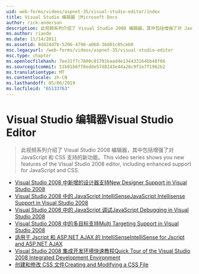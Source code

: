 ```yaml
---
uid: web-forms/videos/aspnet-35/visual-studio-editor/index
title: Visual Studio 编辑器 |Microsoft Docs
author: rick-anderson
description: 此视频系列介绍了 Visual Studio 2008 编辑器，其中包括增强了对 JavaScript 和 CSS 支持的新功能。
ms.author: riande
ms.date: 11/14/2011
ms.assetid: 8d424d7b-5206-4790-a068-36d01c05ceb0
msc.legacyurl: /web-forms/videos/aspnet-35/visual-studio-editor
msc.type: chapter
ms.openlocfilehash: 7ee31f7c7800c01701baad4e134433164bb48f66
ms.sourcegitcommit: 51b01b6ff8edde57d8243e4da28c9f1e7f1962b2
ms.translationtype: MT
ms.contentlocale: zh-CN
ms.lasthandoff: 05/06/2019
ms.locfileid: "65133763"
---
```

# <a name="visual-studio-editor"></a><span data-ttu-id="163ab-103">Visual Studio 编辑器</span><span class="sxs-lookup"><span data-stu-id="163ab-103">Visual Studio Editor</span></span>

> <span data-ttu-id="163ab-104">此视频系列介绍了 Visual Studio 2008 编辑器，其中包括增强了对 JavaScript 和 CSS 支持的新功能。</span><span class="sxs-lookup"><span data-stu-id="163ab-104">This video series shows you new features of the Visual Studio 2008 editor, including enhanced support for JavaScript and CSS.</span></span>

- [<span data-ttu-id="163ab-105">Visual Studio 2008 中新增的设计器支持</span><span class="sxs-lookup"><span data-stu-id="163ab-105">New Designer Support in Visual Studio 2008</span></span>](new-designer-support-in-visual-studio-2008.md)
- [<span data-ttu-id="163ab-106">Visual Studio 2008 中的 JavaScript IntelliSense</span><span class="sxs-lookup"><span data-stu-id="163ab-106">JavaScript Intellisense Support in Visual Studio 2008</span></span>](javascript-intellisense-support-in-visual-studio-2008.md)
- [<span data-ttu-id="163ab-107">Visual Studio 2008 中的 JavaScript 调试</span><span class="sxs-lookup"><span data-stu-id="163ab-107">JavaScript Debugging in Visual Studio 2008</span></span>](javascript-debugging-in-visual-studio-2008.md)
- [<span data-ttu-id="163ab-108">Visual Studio 2008 中的多目标支持</span><span class="sxs-lookup"><span data-stu-id="163ab-108">Multi Targeting Support in Visual Studio 2008</span></span>](multi-targeting-support-in-visual-studio-2008.md)
- [<span data-ttu-id="163ab-109">适用于 Jscript 和 ASP.NET AJAX 的 IntelliSense</span><span class="sxs-lookup"><span data-stu-id="163ab-109">IntelliSense for Jscript and ASP.NET AJAX</span></span>](intellisense-for-jscript-and-aspnet-ajax.md)
- [<span data-ttu-id="163ab-110">Visual Studio 2008 集成开发环境快速教程</span><span class="sxs-lookup"><span data-stu-id="163ab-110">Quick Tour of the Visual Studio 2008 Integrated Development Environment</span></span>](quick-tour-of-the-visual-studio-2008-integrated-development-environment.md)
- [<span data-ttu-id="163ab-111">创建和修改 CSS 文件</span><span class="sxs-lookup"><span data-stu-id="163ab-111">Creating and Modifying a CSS File</span></span>](creating-and-modifying-a-css-file.md)
